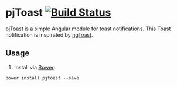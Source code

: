 # pjToast [![Build Status](https://travis-ci.org/peterjurkovic/pjToast.svg)](https://travis-ci.org/peterjurkovic/pjToast)


pjToast is a simple Angular module for toast notifications. This Toast notification is inspirated by [ngToast](http://tamerayd.in/ngToast/). 


## Usage

1. Install via [Bower](http://bower.io/):
  ```console
  bower install pjtoast --save
  ```
 
